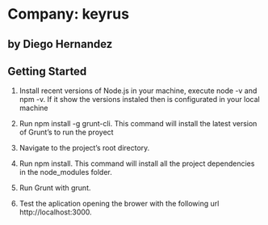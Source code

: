 # Company: keyrus
## by Diego Hernandez

## Getting Started

1. Install recent versions of Node.js in your machine, execute node -v and npm -v. If it show the versions instaled then is configurated in your local machine

2. Run npm install -g grunt-cli. This command will install the latest version  of Grunt’s to run the proyect

3. Navigate to the project’s root directory.

4. Run npm install. This command will install all the project dependencies in the node_modules folder.

5. Run Grunt with grunt. 

6. Test the aplication opening the brower with the following url http://localhost:3000.

